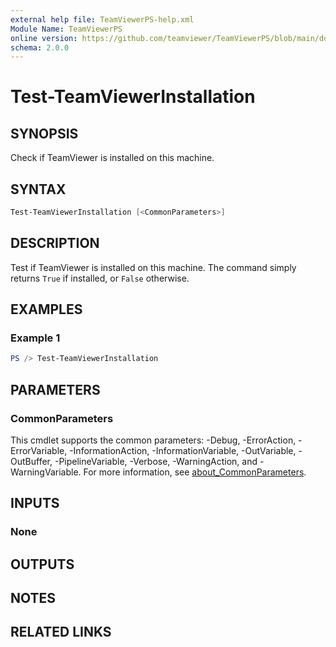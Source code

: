 ```yaml
---
external help file: TeamViewerPS-help.xml
Module Name: TeamViewerPS
online version: https://github.com/teamviewer/TeamViewerPS/blob/main/docs/commands/Test-TeamViewerInstallation.md
schema: 2.0.0
---
```


# Test-TeamViewerInstallation

## SYNOPSIS

Check if TeamViewer is installed on this machine.

## SYNTAX

```powershell
Test-TeamViewerInstallation [<CommonParameters>]
```

## DESCRIPTION

Test if TeamViewer is installed on this machine.
The command simply returns `True` if installed, or `False` otherwise.

## EXAMPLES

### Example 1

```powershell
PS /> Test-TeamViewerInstallation
```

## PARAMETERS

### CommonParameters

This cmdlet supports the common parameters: -Debug, -ErrorAction, -ErrorVariable, -InformationAction, -InformationVariable, -OutVariable, -OutBuffer, -PipelineVariable, -Verbose, -WarningAction, and -WarningVariable. For more information, see [about_CommonParameters](http://go.microsoft.com/fwlink/?LinkID=113216).

## INPUTS

### None

## OUTPUTS

## NOTES

## RELATED LINKS
